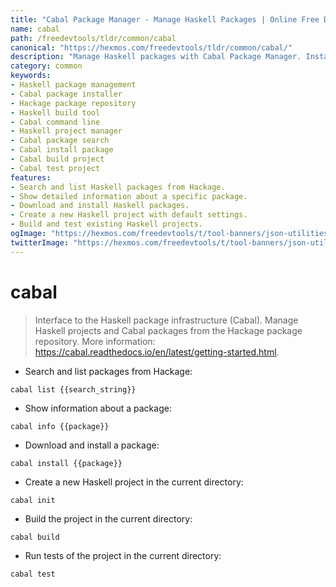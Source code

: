 ```yaml
---
title: "Cabal Package Manager - Manage Haskell Packages | Online Free DevTools by Hexmos"
name: cabal
path: /freedevtools/tldr/common/cabal
canonical: "https://hexmos.com/freedevtools/tldr/common/cabal/"
description: "Manage Haskell packages with Cabal Package Manager. Install, build, and test Haskell projects from the command line. Free online tool, no registration required."
category: common
keywords:
- Haskell package management
- Cabal package installer
- Hackage package repository
- Haskell build tool
- Cabal command line
- Haskell project manager
- Cabal package search
- Cabal install package
- Cabal build project
- Cabal test project
features:
- Search and list Haskell packages from Hackage.
- Show detailed information about a specific package.
- Download and install Haskell packages.
- Create a new Haskell project with default settings.
- Build and test existing Haskell projects.
ogImage: "https://hexmos.com/freedevtools/t/tool-banners/json-utilities-banner.png"
twitterImage: "https://hexmos.com/freedevtools/t/tool-banners/json-utilities-banner.png"
---
```


# cabal

> Interface to the Haskell package infrastructure (Cabal).
> Manage Haskell projects and Cabal packages from the Hackage package repository.
> More information: <https://cabal.readthedocs.io/en/latest/getting-started.html>.

- Search and list packages from Hackage:

`cabal list {{search_string}}`

- Show information about a package:

`cabal info {{package}}`

- Download and install a package:

`cabal install {{package}}`

- Create a new Haskell project in the current directory:

`cabal init`

- Build the project in the current directory:

`cabal build`

- Run tests of the project in the current directory:

`cabal test`
